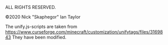 ALL RIGHTS RESERVED.

©2020 Nick "Skaphegor" Ian Taylor

The unify.js-scripts are taken from https://www.curseforge.com/minecraft/customization/unifytags/files/3169843
They have been modified.

